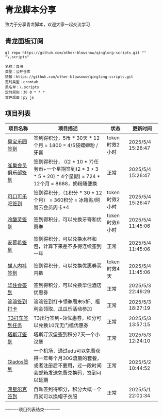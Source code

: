 # 青龙脚本分享
致力于分享青龙脚本，欢迎大家一起交流学习

## 青龙面板订阅
```shell
ql repo https://github.com/other-blowsnow/qinglong-scripts.git "" "\.scripts"
```

```text
名称：自用
类型：公开仓库
链接：https://github.com/other-blowsnow/qinglong-scripts.git
定时类型：crontab
黑名单：\.scripts
定时规则：30 0 * * *
文件后缀：py js
```

## 项目列表
| 项目名称 | 项目描述 | 状态 | 更新时间 |
| --- | --- | --- | --- |
| [臭宝乐园签到](臭宝乐园签到) | 签到得积分，5币 * 30天 * 12个月 = 1800 = 4/5袋螺蛳粉 / 牙膏 | token时效2小时 | 2025/5/4 15:26:47 |
| [雀巢会员俱乐部签到](雀巢会员俱乐部签到) | 签到得积分， ((2 * 10 * 7)任务币+一个星期签到(2 * 3 + 3 * 5 + 20) * 4个星期) = 724 * 12个月 = 8688，奶粉随便换 | 正常 | 2025/5/4 15:26:47 |
| [可口可乐吧签到](可口可乐吧签到) | 签到得积分，（1积分 * 30 * 12个月） = 360积分 = 冰箱贴/网易云会员周卡*4 | token时效2小时 | 2025/5/4 15:26:47 |
| [冷酸灵签到](冷酸灵签到) | 签到得积分，可以兑换牙膏和优惠券 | token时效6小时 | 2025/5/4 11:45:06 |
| [安慕希签到](安慕希签到) | 签到得积分，可以兑换水杯和包，计算下来差不多得连续签到一年 | 正常 | 2025/5/4 11:45:06 |
| [猫人内裤签到](猫人内裤签到) | 签到得积分，可以兑换优惠券买内裤 | token时效4天 | 2025/5/4 11:45:06 |
| [华住会签到](华住会签到) | 签到得积分，可以兑换华住酒店优惠券 | 正常 | 2025/5/3 22:49:29 |
| [滴滴签到打卡](滴滴签到打卡) | 滴滴签到打卡领券周末5折、福利金领取、瓜瓜乐活动参加 | 正常 | 2025/5/3 18:27:19 |
| [T3打车签到任务](T3打车签到任务) | T3出行签到-领优惠券，积分可以兑换10元无门槛优惠券 | 正常 | 2025/5/3 13:57:15 |
| [塔斯汀签到](塔斯汀签到) | 塔斯汀汉堡签到积分7天一个小汉堡 | 正常 | 2025/5/3 12:24:10 |
| [Glados签到](Glados签到) | 一个机场，通过edu可以免费获得一年每个月30G流量的套餐，或者注册后不要用，过一段时间会邮箱发送免费兑换码，签到可以延期 | 正常 | 2025/5/2 10:44:52 |
| [鸿星尔克签到](鸿星尔克签到) | 自动签到得积分，积分大概一个月就可以换帽子衣服 | 正常 | 2025/5/1 22:01:34 |
-------项目列表结束--------

